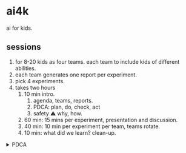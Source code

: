 # ai4k

ai for kids.

## sessions

1. for 8-20 kids as four teams. each team to include kids of different abilities.
1. each team generates one report per experiment.
1. pick 4 experiments.
1. takes two hours
    1. 10 min intro.
        1. agenda, teams, reports.
        1. PDCA: plan, do, check, act
        1. safety ⚠️ why, how.
    1. 60 min: 15 mins per experiment, presentation and discussion.
    1. 40 min: 10 min per experiment per team, teams rotate.
    1. 10 min: what did we learn? clean-up.


<details>
<summary>PDCA</summary>

| Step | Description |
| - | - |
| **Plan** | Identify a goal or purpose, analyze problems, and plan actions for improvement. |
| **Do** | Implement the plan on a small scale to test the change. |
| **Check (or Study)** | Review and evaluate the results of the test, comparing outcomes to expectations. |
| **Act** | Based on what was learned, standardize the successful approach or begin a new cycle for further improvement. |
details

## experiments

- [caliper](./caliper.md)
- [multimeter](./multimeter.md)
- [robin](./robin.md)
- [ultrasonic](./ultrasonic.md)

|   |   |
| --- | --- |
| [`caliper`](./caliper.md) [![image](https://github.com/kamangir/assets2/raw/main/ai4k/20251009_114411.jpg)](./caliper.md)  | [`multimeter`](./multimeter.md) [![image](https://github.com/kamangir/assets2/raw/main/ai4k/20250616_112027.jpg)](./multimeter.md)  |
| [`robin`](./robin.md) [![image](https://github.com/kamangir/assets2/raw/main/robin/20250807_103534.jpg?raw=true)](./robin.md)  | [`ultrasonic`](./ultrasonic.md) [![image](https://github.com/kamangir/assets2/raw/main/ultrasonic-sensor-tester/00.jpg?raw=true)](./ultrasonic.md)  |
